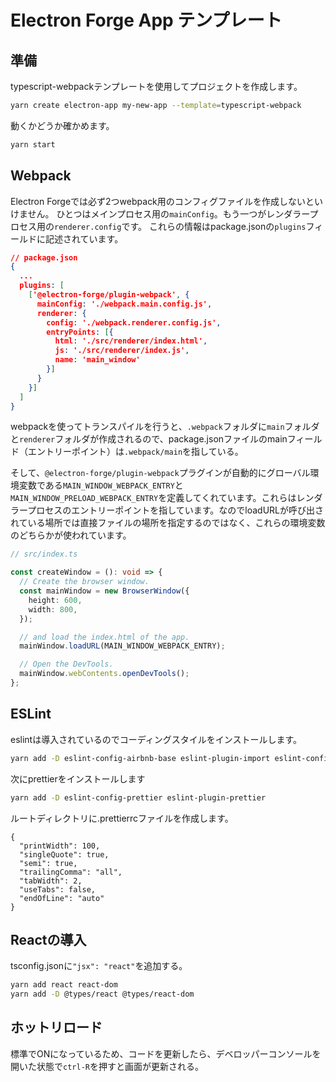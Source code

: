 # Electron Forge App テンプレート

## 準備

typescript-webpackテンプレートを使用してプロジェクトを作成します。

```bash
yarn create electron-app my-new-app --template=typescript-webpack
```

動くかどうか確かめます。

```bash
yarn start
```

## Webpack

Electron Forgeでは必ず2つwebpack用のコンフィグファイルを作成しないといけません。
ひとつはメインプロセス用の```mainConfig```。もう一つがレンダラープロセス用の```renderer.config```です。
これらの情報はpackage.jsonの```plugins```フィールドに記述されています。

```json
// package.json
{
  ...
  plugins: [
    ['@electron-forge/plugin-webpack', {
      mainConfig: './webpack.main.config.js',
      renderer: {
        config: './webpack.renderer.config.js',
        entryPoints: [{
          html: './src/renderer/index.html',
          js: './src/renderer/index.js',
          name: 'main_window'
        }]
      }
    }]
  ]
}
```

webpackを使ってトランスパイルを行うと、```.webpack```フォルダに```main```フォルダと```renderer```フォルダが作成されるので、package.jsonファイルのmainフィールド（エントリーポイント）は```.webpack/main```を指している。

そして、```@electron-forge/plugin-webpack```プラグインが自動的にグローバル環境変数である```MAIN_WINDOW_WEBPACK_ENTRY```と```MAIN_WINDOW_PRELOAD_WEBPACK_ENTRY```を定義してくれています。これらはレンダラープロセスのエントリーポイントを指しています。なのでloadURLが呼び出されている場所では直接ファイルの場所を指定するのではなく、これらの環境変数のどちらかが使われています。

```ts
// src/index.ts

const createWindow = (): void => {
  // Create the browser window.
  const mainWindow = new BrowserWindow({
    height: 600,
    width: 800,
  });

  // and load the index.html of the app.
  mainWindow.loadURL(MAIN_WINDOW_WEBPACK_ENTRY);

  // Open the DevTools.
  mainWindow.webContents.openDevTools();
};
```

## ESLint

eslintは導入されているのでコーディングスタイルをインストールします。

```bash
yarn add -D eslint-config-airbnb-base eslint-plugin-import eslint-config-airbnb-typescript
```

次にprettierをインストールします

```bash
yarn add -D eslint-config-prettier eslint-plugin-prettier
```

ルートディレクトリに.prettierrcファイルを作成します。

```.prettierrc
{
  "printWidth": 100,
  "singleQuote": true,
  "semi": true,
  "trailingComma": "all",
  "tabWidth": 2,
  "useTabs": false,
  "endOfLine": "auto"
}
```

## Reactの導入

tsconfig.jsonに```"jsx": "react"```を追加する。

```bash
yarn add react react-dom
yarn add -D @types/react @types/react-dom
```

## ホットリロード

標準でONになっているため、コードを更新したら、デベロッパーコンソールを開いた状態で```ctrl-R```を押すと画面が更新される。
